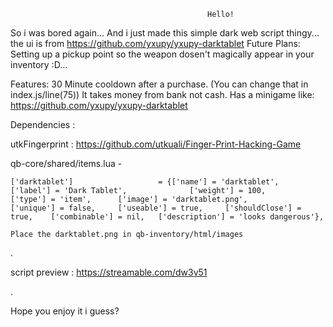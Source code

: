                                                 Hello!

So i was bored again... And i just made this simple dark web script thingy...
the ui is from https://github.com/yxupy/yxupy-darktablet
Future Plans: Setting up a pickup point so the weapon dosen't magically appear in your inventory :D...

Features: 30 Minute cooldown after a purchase. (You can change that in index.js/line(75))
          It takes money from bank not cash.
          Has a minigame like: https://github.com/yxupy/yxupy-darktablet


Dependencies :

utkFingerprint : https://github.com/utkuali/Finger-Print-Hacking-Game


qb-core/shared/items.lua - 
```
['darktablet'] 			 	     = {['name'] = 'darktablet', 			  		['label'] = 'Dark Tablet', 			    ['weight'] = 100, 	    ['type'] = 'item', 		['image'] = 'darktablet.png', 		    ['unique'] = false, 	['useable'] = true, 	['shouldClose'] = true,    ['combinable'] = nil,   ['description'] = 'looks dangerous'},

```

```
Place the darktablet.png in qb-inventory/html/images
```
.

script preview : https://streamable.com/dw3v51

.

Hope you enjoy it i guess?

